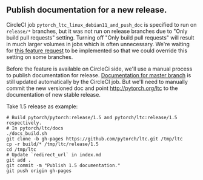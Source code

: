 ## Publish documentation for a new release.

CircleCI job `pytorch_ltc_linux_debian11_and_push_doc` is specified to run on `release/*` branches, but it was not
run on release branches due to "Only build pull requests" setting. Turning off "Only build pull requests" will result
in much larger volumes in jobs which is often unnecessary. We're waiting for [this feature request](https://ideas.circleci.com/ideas/CCI-I-215)
to be implemented so that we could override this setting on some branches.

Before the feature is available on CircleCi side, we'll use a manual process to publish documentation for release.
[Documentation for master branch](http://pytorch.org/ltc/master/) is still updated automatically by the CircleCI job.
But we'll need to manually commit the new versioned doc and point http://pytorch.org/ltc to the documentation of new
stable release.

Take 1.5 release as example:
```
# Build pytorch/pytorch:release/1.5 and pytorch/ltc:release/1.5 respectively.
# In pytorch/ltc/docs
./docs_build.sh
git clone -b gh-pages https://github.com/pytorch/ltc.git /tmp/ltc
cp -r build/* /tmp/ltc/release/1.5
cd /tmp/ltc
# Update `redirect_url` in index.md
git add .
git commit -m "Publish 1.5 documentation."
git push origin gh-pages
```
